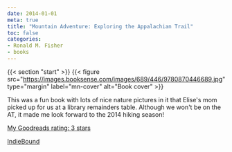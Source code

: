 ```yaml
---
date: 2014-01-01
meta: true
title: "Mountain Adventure: Exploring the Appalachian Trail"
toc: false
categories:
- Ronald M. Fisher
- books
---
```


{{< section "start" >}}
{{< figure src="https://images.booksense.com/images/689/446/9780870446689.jpg" type="margin" label="mn-cover" alt="Book cover" >}}

This was a fun book with lots of nice nature pictures in it that Elise's mom picked up for us at a library remainders table. Although we won't be on the AT, it made me look forward to the 2014 hiking season!

[My Goodreads rating: 3 stars](https://www.goodreads.com/review/show/804936110)  

[IndieBound](https://www.indiebound.org/book/9780870446689)
